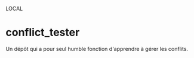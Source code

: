 LOCAL
# conflict_tester

Un dépôt qui a pour seul humble fonction d'apprendre à gérer les conflits.
